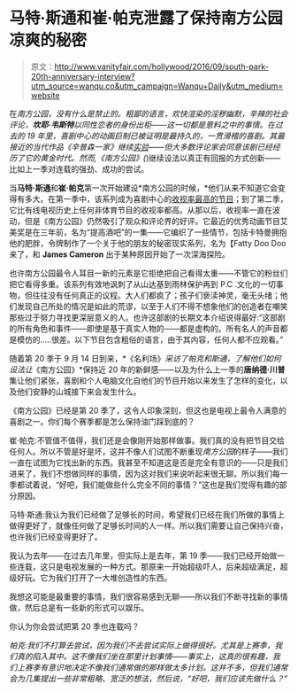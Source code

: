 # 马特·斯通和崔·帕克泄露了保持南方公园凉爽的秘密

> 原文：<http://www.vanityfair.com/hollywood/2016/09/south-park-20th-anniversary-interview?utm_source=wanqu.co&utm_campaign=Wanqu+Daily&utm_medium=website>

在*南方公园，*没有什么是禁止的。粗鄙的语言，欢快渲染的淫秽幽默，辛辣的社会评论，**坎耶·韦斯特**以同性恋者的身份出柜——这一切都是意料之中的事情。在过去的 19 年里，喜剧中心的动画巨制已被证明是最持久的，一贯滑稽的喜剧。其最接近的当代作品*《辛普森一家》*继续[实验](http://www.vanityfair.com/hollywood/2016/05/heres-how-this-weeks-live-simpsons-episode-will-go-down)——但大多数评论家会同意该剧已经经历了它的黄金时代。然而,*《南方公园》(*)继续设法以真正有回报的方式创新——比如上一季对连载的强劲、成功的尝试。

当**马特·斯通**和**崔·帕克**第一次开始建设*南方公园的时候，*他们从来不知道它会变得有多大。在第一季中，该系列成为喜剧中心的[收视率最高的节目](http://www.nytimes.com/1997/11/10/business/media-broadcasting-comedy-central-makes-most-irreverent-profitable-new-cartoon.html)；到了第二季，它比有线电视历史上任何非体育节目的收视率都高。从那以后，收视率一直在波动，但是《南方公园》仍然吸引了观众和评论界的好评。它最近的优秀动画节目艾美奖是在三年前，名为“提高酒吧”的一集——它编织了一些情节，包括卡特曼拥抱他的肥胖，令牌制作了一个关于他的朋友的秘密现实系列，名为【Fatty Doo Doo 来了，和 **James Cameron** 出于某种原因开始了一次深海探险。

也许南方公园最令人耳目一新的元素是它拒绝把自己看得太重——不管它的粉丝们把它看得多重。该系列有效地讽刺了从山达基到雨林保护再到 P.C .文化的一切事物，但往往没有任何真正的议程。大人们都疯了；孩子们亵渎神灵，毫无头绪；他们发现自己所处的情况是如此的荒谬，以至于人们不得不想象他们的创造者在嘲笑那些过于努力寻找更深层意义的人。也许这部剧的长期文本介绍说得最好:“这部剧的所有角色和事件——即使是基于真实人物的——都是虚构的。所有名人的声音都是模仿的.....很差。以下节目包含粗俗的语言，由于其内容，任何人都不应观看。”

随着第 20 季于 9 月 14 日到来，*《名利场》*采访了帕克和斯通，了解他们如何设法让*《南方公园》*保持近 20 年的新鲜感——以及为什么上一季的**唐纳德·川普**集让他们紧张，喜剧和个人电脑文化自他们的节目开始以来发生了怎样的变化，以及他们安静的山城接下来会发生什么。

《南方公园》已经是第 20 季了，这令人印象深刻，但这也是电视上最令人满意的喜剧之一。你们每个赛季都是怎么保持油门踩到底的？

崔·帕克:不管值不值得，我们还是会像刚开始那样做事。我们真的没有把节目交给任何人。所以不管是好是坏，这并不像人们试图不断重现*南方公园*的样子——我们一直在试图为它找出新的东西。我甚至不知道这是否是完全有意识的——只是我们进来了，我们不想做同样的事情，因为这对我们来说听起来很无聊。所以我们每一季都试着说，“好吧，我们能做些什么完全不同的事情？”这也是我们觉得有趣的部分原因。

马特·斯通:我认为我们已经做了足够长的时间，希望我们已经在我们所做的事情上做得更好了，就像任何做了足够长时间的人一样。所以我们需要让自己保持兴奋，也许我们已经变得更好了。

我认为去年——在过去几年里，但实际上是去年，第 19 季——我们已经开始做一些连载，这只是电视发展的一种方式。那原来一开始超级吓人，后来超级满足，超级好玩。它为我们打开了一大堆创造性的东西。

我想这可能是最重要的事情，我们很容易感到无聊——所以我们不断寻找新的事情做，然后总是有一些新的形式可以娱乐。

你认为你会尝试把第 20 季也连载吗？

*帕克:*我们不打算*去尝试，*因为我们不去尝试实际上做得很好。尤其是上赛季，我们真的陷入其中。这不像我们坐在那里计划事情——事实上，这真的很有趣，我们上赛季有意识地决定*不像我们通常做的那样做太多计划。这并不多，但我们通常会为几集提出一些非常粗略、宽泛的想法，然后说，“好吧，我们应该先做什么？”*